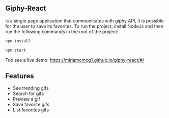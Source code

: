 ## Giphy-React

is a single page application that communicates with giphy API, it is possible for the user to save its favorites.
To run the project, install NodeJs and then run the following commands in the root of the project:
```jsx
npm install

npm start
```
Too see a live demo:
https://miriamcmcg1.github.io/giphy-react/#/
## Features
- See trending gifs
- Search for gifs
- Preview a gif
- Save favorite gifs
- List favorites gifs

